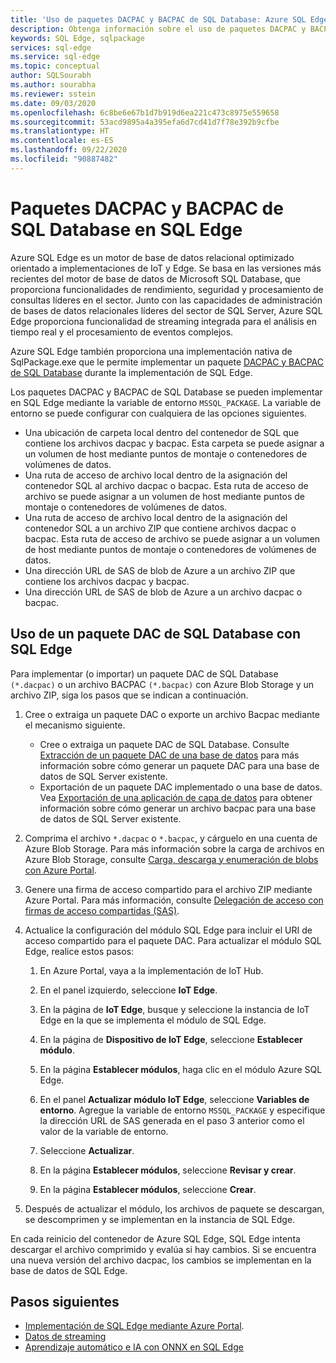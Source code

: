 ```yaml
---
title: 'Uso de paquetes DACPAC y BACPAC de SQL Database: Azure SQL Edge'
description: Obtenga información sobre el uso de paquetes DACPAC y BACPAC en Azure SQL Edge
keywords: SQL Edge, sqlpackage
services: sql-edge
ms.service: sql-edge
ms.topic: conceptual
author: SQLSourabh
ms.author: sourabha
ms.reviewer: sstein
ms.date: 09/03/2020
ms.openlocfilehash: 6c8be6e67b1d7b919d6ea221c473c8975e559658
ms.sourcegitcommit: 53acd9895a4a395efa6d7cd41d7f78e392b9cfbe
ms.translationtype: HT
ms.contentlocale: es-ES
ms.lasthandoff: 09/22/2020
ms.locfileid: "90887482"
---
```

# <a name="sql-database-dacpac-and-bacpac-packages-in-sql-edge"></a>Paquetes DACPAC y BACPAC de SQL Database en SQL Edge

Azure SQL Edge es un motor de base de datos relacional optimizado orientado a implementaciones de IoT y Edge. Se basa en las versiones más recientes del motor de base de datos de Microsoft SQL Database, que proporciona funcionalidades de rendimiento, seguridad y procesamiento de consultas líderes en el sector. Junto con las capacidades de administración de bases de datos relacionales líderes del sector de SQL Server, Azure SQL Edge proporciona funcionalidad de streaming integrada para el análisis en tiempo real y el procesamiento de eventos complejos.

Azure SQL Edge también proporciona una implementación nativa de SqlPackage.exe que le permite implementar un paquete [DACPAC y BACPAC de SQL Database](https://docs.microsoft.com/sql/relational-databases/data-tier-applications/data-tier-applications) durante la implementación de SQL Edge. 

Los paquetes DACPAC y BACPAC de SQL Database se pueden implementar en SQL Edge mediante la variable de entorno `MSSQL_PACKAGE`. La variable de entorno se puede configurar con cualquiera de las opciones siguientes.  
- Una ubicación de carpeta local dentro del contenedor de SQL que contiene los archivos dacpac y bacpac. Esta carpeta se puede asignar a un volumen de host mediante puntos de montaje o contenedores de volúmenes de datos. 
- Una ruta de acceso de archivo local dentro de la asignación del contenedor SQL al archivo dacpac o bacpac. Esta ruta de acceso de archivo se puede asignar a un volumen de host mediante puntos de montaje o contenedores de volúmenes de datos. 
- Una ruta de acceso de archivo local dentro de la asignación del contenedor SQL a un archivo ZIP que contiene archivos dacpac o bacpac. Esta ruta de acceso de archivo se puede asignar a un volumen de host mediante puntos de montaje o contenedores de volúmenes de datos. 
- Una dirección URL de SAS de blob de Azure a un archivo ZIP que contiene los archivos dacpac y bacpac.
- Una dirección URL de SAS de blob de Azure a un archivo dacpac o bacpac. 

## <a name="use-a-sql-database-dac-package-with-sql-edge"></a>Uso de un paquete DAC de SQL Database con SQL Edge

Para implementar (o importar) un paquete DAC de SQL Database `(*.dacpac)` o un archivo BACPAC `(*.bacpac)` con Azure Blob Storage y un archivo ZIP, siga los pasos que se indican a continuación. 

1. Cree o extraiga un paquete DAC o exporte un archivo Bacpac mediante el mecanismo siguiente. 
    - Cree o extraiga un paquete DAC de SQL Database. Consulte [Extracción de un paquete DAC de una base de datos](/sql/relational-databases/data-tier-applications/extract-a-dac-from-a-database/) para más información sobre cómo generar un paquete DAC para una base de datos de SQL Server existente.
    - Exportación de un paquete DAC implementado o una base de datos. Vea [Exportación de una aplicación de capa de datos](https://docs.microsoft.com/sql/relational-databases/data-tier-applications/export-a-data-tier-application/) para obtener información sobre cómo generar un archivo bacpac para una base de datos de SQL Server existente.

2. Comprima el archivo `*.dacpac` o `*.bacpac`, y cárguelo en una cuenta de Azure Blob Storage. Para más información sobre la carga de archivos en Azure Blob Storage, consulte [Carga, descarga y enumeración de blobs con Azure Portal](../storage/blobs/storage-quickstart-blobs-portal.md).

3. Genere una firma de acceso compartido para el archivo ZIP mediante Azure Portal. Para más información, consulte [Delegación de acceso con firmas de acceso compartidas (SAS)](../storage/common/storage-sas-overview.md).

4. Actualice la configuración del módulo SQL Edge para incluir el URI de acceso compartido para el paquete DAC. Para actualizar el módulo SQL Edge, realice estos pasos:

    1. En Azure Portal, vaya a la implementación de IoT Hub.

    2. En el panel izquierdo, seleccione **IoT Edge**.

    3. En la página de **IoT Edge**, busque y seleccione la instancia de IoT Edge en la que se implementa el módulo de SQL Edge.

    4. En la página de **Dispositivo de IoT Edge**, seleccione **Establecer módulo**.

    5. En la página **Establecer módulos**, haga clic en el módulo Azure SQL Edge.

    6. En el panel **Actualizar módulo IoT Edge**, seleccione **Variables de entorno**. Agregue la variable de entorno `MSSQL_PACKAGE` y especifique la dirección URL de SAS generada en el paso 3 anterior como el valor de la variable de entorno. 

    7. Seleccione **Actualizar**.

    8. En la página **Establecer módulos**, seleccione **Revisar y crear**.

    9. En la página **Establecer módulos**, seleccione **Crear**.

5. Después de actualizar el módulo, los archivos de paquete se descargan, se descomprimen y se implementan en la instancia de SQL Edge.

En cada reinicio del contenedor de Azure SQL Edge, SQL Edge intenta descargar el archivo comprimido y evalúa si hay cambios. Si se encuentra una nueva versión del archivo dacpac, los cambios se implementan en la base de datos de SQL Edge.

## <a name="next-steps"></a>Pasos siguientes

- [Implementación de SQL Edge mediante Azure Portal](deploy-portal.md).
- [Datos de streaming](stream-data.md)
- [Aprendizaje automático e IA con ONNX en SQL Edge](onnx-overview.md)
